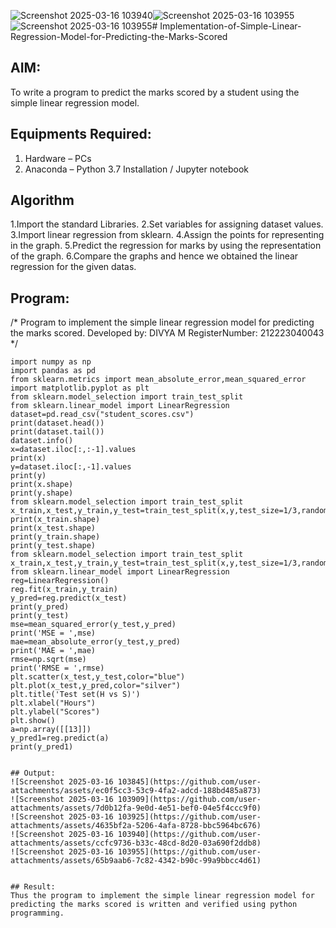 ![Screenshot 2025-03-16 103940](https://github.com/user-attachments/assets/8d9a8879-1409-467d-85f5-f6ec25b1a97f)![Screenshot 2025-03-16 103955](https://github.com/user-attachments/assets/0b9c84f8-a04d-4cb3-bf39-059c4231b0e4)![Screenshot 2025-03-16 103955](https://github.com/user-attachments/assets/8c2c403e-6eb2-44e5-ac50-7de4e0c33bfa)# Implementation-of-Simple-Linear-Regression-Model-for-Predicting-the-Marks-Scored

## AIM:
To write a program to predict the marks scored by a student using the simple linear regression model.

## Equipments Required:
1. Hardware – PCs
2. Anaconda – Python 3.7 Installation / Jupyter notebook

## Algorithm
1.Import the standard Libraries.
2.Set variables for assigning dataset values.
3.Import linear regression from sklearn.
4.Assign the points for representing in the graph.
5.Predict the regression for marks by using the representation of the graph.
6.Compare the graphs and hence we obtained the linear regression for the given datas. 


## Program:

/*
Program to implement the simple linear regression model for predicting the marks scored.
Developed by: DIVYA M
RegisterNumber: 212223040043
*/
```
import numpy as np
import pandas as pd
from sklearn.metrics import mean_absolute_error,mean_squared_error
import matplotlib.pyplot as plt
from sklearn.model_selection import train_test_split
from sklearn.linear_model import LinearRegression
dataset=pd.read_csv("student_scores.csv")
print(dataset.head())
print(dataset.tail())
dataset.info()
x=dataset.iloc[:,:-1].values
print(x)
y=dataset.iloc[:,-1].values
print(y)
print(x.shape)
print(y.shape)
from sklearn.model_selection import train_test_split
x_train,x_test,y_train,y_test=train_test_split(x,y,test_size=1/3,random_state=0)
print(x_train.shape)
print(x_test.shape)
print(y_train.shape)
print(y_test.shape)
from sklearn.model_selection import train_test_split
x_train,x_test,y_train,y_test=train_test_split(x,y,test_size=1/3,random_state=0)
from sklearn.linear_model import LinearRegression
reg=LinearRegression()
reg.fit(x_train,y_train)
y_pred=reg.predict(x_test)
print(y_pred)
print(y_test)
mse=mean_squared_error(y_test,y_pred)
print('MSE = ',mse)
mae=mean_absolute_error(y_test,y_pred)
print('MAE = ',mae)
rmse=np.sqrt(mse)
print('RMSE = ',rmse)
plt.scatter(x_test,y_test,color="blue")
plt.plot(x_test,y_pred,color="silver")
plt.title('Test set(H vs S)')
plt.xlabel("Hours")
plt.ylabel("Scores")
plt.show()
a=np.array([[13]])
y_pred1=reg.predict(a)
print(y_pred1)


## Output:
![Screenshot 2025-03-16 103845](https://github.com/user-attachments/assets/ec0f5cc3-53c9-4fa2-adcd-188bd485a873)
![Screenshot 2025-03-16 103909](https://github.com/user-attachments/assets/7d0b12fa-9e0d-4e51-bef0-04e5f4ccc9f0)
![Screenshot 2025-03-16 103925](https://github.com/user-attachments/assets/4635bf2a-5206-4afa-8728-bbc5964bc676)
![Screenshot 2025-03-16 103940](https://github.com/user-attachments/assets/ccfc9736-b33c-48cd-8d20-03a690f2ddb8)
![Screenshot 2025-03-16 103955](https://github.com/user-attachments/assets/65b9aab6-7c82-4342-b90c-99a9bbcc4d61)


## Result:
Thus the program to implement the simple linear regression model for predicting the marks scored is written and verified using python programming.
